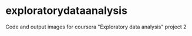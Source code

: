 exploratorydataanalysis
=======================

Code and output images for coursera "Exploratory data analysis" project 2
